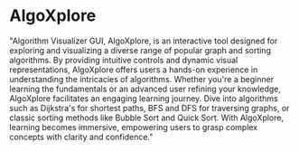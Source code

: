# AlgoXplore
"Algorithm Visualizer GUI, AlgoXplore, is an interactive tool designed for exploring and visualizing a diverse range of popular graph and sorting algorithms. By providing intuitive controls and dynamic visual representations, AlgoXplore offers users a hands-on experience in understanding the intricacies of algorithms. Whether you're a beginner learning the fundamentals or an advanced user refining your knowledge, AlgoXplore facilitates an engaging learning journey. Dive into algorithms such as Dijkstra's for shortest paths, BFS and DFS for traversing graphs, or classic sorting methods like Bubble Sort and Quick Sort. With AlgoXplore, learning becomes immersive, empowering users to grasp complex concepts with clarity and confidence."

